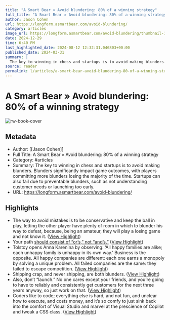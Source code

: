 ```yaml
---
title: "A Smart Bear » Avoid blundering: 80% of a winning strategy"
full_title: "A Smart Bear » Avoid blundering: 80% of a winning strategy"
author: Jason Cohen
url: https://longform.asmartbear.com/avoid-blundering/
category: articles
image_url: https://longform.asmartbear.com/avoid-blundering/thumbnail-1200w.png
date: 2024-12-29
time: 6:40 PM
last_highlighted_date: 2024-08-12 12:32:31.046803+00:00
published_date: 2024-03-31
summary: |
  The key to winning in chess and startups is to avoid making blunders. Blunders significantly impact game outcomes, with players committing more blunders losing the majority of the time. Startups can also fail due to preventable blunders, such as not understanding customer needs or launching too early.
source: reader
permalink: l/articles/a-smart-bear-avoid-blundering-80-of-a-winning-strategy
---
```

# A Smart Bear » Avoid blundering: 80% of a winning strategy

![rw-book-cover](https://longform.asmartbear.com/avoid-blundering/thumbnail-1200w.png)

## Metadata
- Author: [[Jason Cohen]]
- Full Title: A Smart Bear » Avoid blundering: 80% of a winning strategy
- Category: #articles
- Summary: The key to winning in chess and startups is to avoid making blunders. Blunders significantly impact game outcomes, with players committing more blunders losing the majority of the time. Startups can also fail due to preventable blunders, such as not understanding customer needs or launching too early.
- URL: https://longform.asmartbear.com/avoid-blundering/

## Highlights
- The way to avoid mistakes is to be conservative and keep the ball in play, letting the other player have plenty of room in which to blunder his way to defeat, because, being an amateur, they will play a losing game and not know it. ([View Highlight](https://read.readwise.io/read/01j538wwkdsz0ck4w07qg2ynyn))
- Your path [should consist of “or’s,” not “and’s.”](https://longform.asmartbear.com/capturing-luck/) ([View Highlight](https://read.readwise.io/read/01j5391dg9t8kwj0zky5m34d5k))
- Tolstoy opens Anna Karenina by observing: ‘All happy families are alike; each unhappy family is unhappy in its own way.’ Business is the opposite. All happy companies are different: each one earns a monopoly by solving a unique problem. All failed companies are the same: they failed to escape competition. ([View Highlight](https://read.readwise.io/read/01j5392gsd7v4pxg15ee2vvckj))
- Shipping crap, and never shipping, are both blunders. ([View Highlight](https://read.readwise.io/read/01j5393j8hhanskwhtjpppdtpt))
- Also, don’t “launch.” No one cares except your friends, and you’re going to have to reliably and consistently get customers for the next three years anyway, so just work on that. ([View Highlight](https://read.readwise.io/read/01j5393s5hqw9frp96hdrjen7e))
- Coders like to code; everything else is hard, and not fun, and unclear how to execute, and costs money, and it’s so comfy to just sink back into the comfort of Visual Studio and marvel at the prescience of Copilot and tweak a CSS class. ([View Highlight](https://read.readwise.io/read/01j5396sh6magkvvabq15ebmf9))


